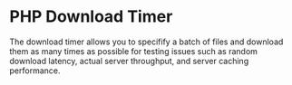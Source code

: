 # PHP Download Timer

The download timer allows you to specifify a batch of files and download them as many times as possible for testing issues such as random download latency, actual server throughput, and server caching performance.
